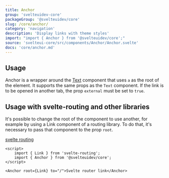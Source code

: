 ```yaml
---
title: Anchor
group: 'svelteuidev-core'
packageGroup: '@svelteuidev/core'
slug: /core/anchor/
category: 'navigation'
description: 'Display links with theme styles'
import: "import { Anchor } from '@svelteuidev/core';"
source: 'svelteui-core/src/components/Anchor/Anchor.svelte'
docs: 'core/anchor.md'
---
```


<script>
    import { Demo, AnchorDemos } from '@svelteuidev/demos';
    import { Heading } from 'components';
</script>

<Heading />

## Usage

Anchor is a wrapper around the [Text](core/text.md) component that uses `a` as the root of the element. It supports the same props as the `Text` component. If the link is to be opened in another tab, the prop `external` must be set to `true`.

<Demo demo={AnchorDemos.usage} />

## Usage with svelte-routing and other libraries

It's possible to change the root of the component to use another, for example by using a Link component of a routing library. To do that, it's necessary to pass that component to the prop `root`.

[svelte routing](https://github.com/EmilTholin/svelte-routing#readme)

```svelte
<script>
	import { Link } from 'svelte-routing';
	import { Anchor } from '@svelteuidev/core';
</script>

<Anchor root={Link} to="/">Svelte router link</Anchor>
```
